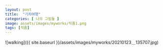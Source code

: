 ```yaml
---
layout: post
title:  "기차여행"
categories: [ 나의 그림들 ]
image: assets/images/myworks/작품1.png
tags: [작품]
---
```

![walking]({{ site.baseurl }}/assets/images/myworks/20210123＿135707.jpg)
